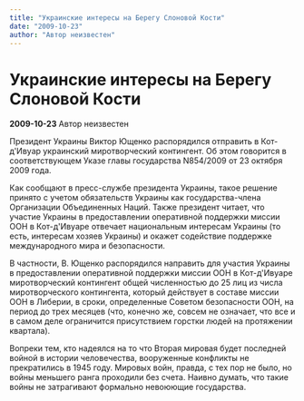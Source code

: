 ```yaml
---
title: "Украинские интересы на Берегу Слоновой Кости"
date: "2009-10-23"
author: "Автор неизвестен"
---
```


# Украинские интересы на Берегу Слоновой Кости

**2009-10-23** Автор неизвестен

Президент Украины Виктор Ющенко распорядился отправить в Кот-д'Ивуар украинский миротворческий контингент. Об этом говорится в соответствующем Указе главы государства N854/2009 от 23 октября 2009 года.

Как сообщают в пресс-службе президента Украины, такое решение принято с учетом обязательств Украины как государства-члена Организации Объединенных Наций. Также президент читает, что участие Украины в предоставлении оперативной поддержки миссии ООН в Кот-д'Ивуаре отвечает национальным интересам Украины (то есть, интересам хозяев Украины) и окажет содействие поддержке международного мира и безопасности.

В частности, В. Ющенко распорядился направить для участия Украины в предоставлении оперативной поддержки миссии ООН в Кот-д'Ивуаре миротворческий контингент общей численностью до 25 лиц из числа миротворческого контингента, который действует в составе миссии ООН в Либерии, в сроки, определенные Советом безопасности ООН, на период до трех месяцев (что, конечно же, совсем не означает, что все и в самом деле ограничится присутствием горстки людей на протяжении квартала).

Вопреки тем, кто надеялся на то что Вторая мировая будет последней войной в истории человечества, вооруженные конфликты не прекратились в 1945 году. Мировых войн, правда, с тех пор не было, но войны меньшего ранга проходили без счета. Наивно думать, что такие войны не затрагивают формально невоюющие государства.